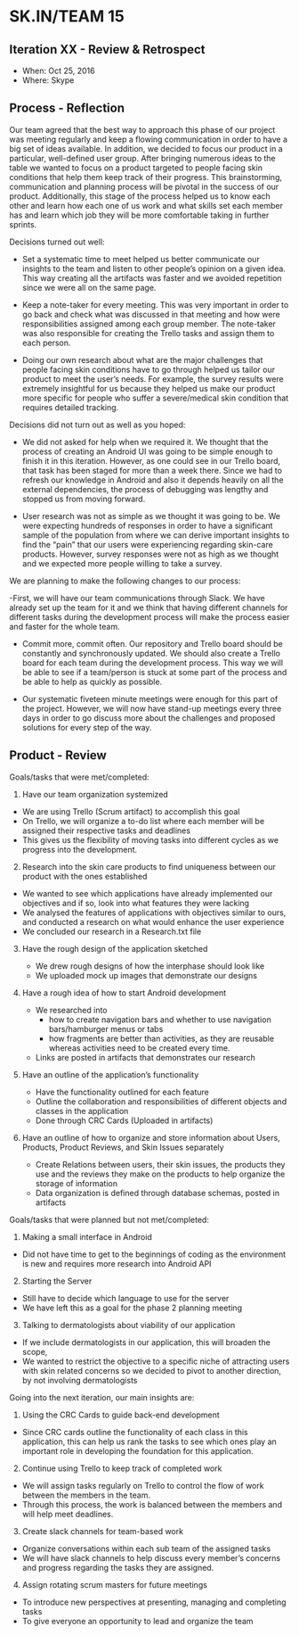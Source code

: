 # SK.IN/TEAM 15

## Iteration XX - Review & Retrospect

 * When: Oct 25, 2016
 * Where: Skype

## Process - Reflection


Our team agreed that the best way to approach this phase of our project was meeting regularly and keep a flowing communication in order to have a big set of ideas available. In addition, we decided to focus our product in a particular, well-defined user group. After bringing numerous ideas to the table we wanted to focus on a product targeted to people facing skin conditions that help them keep track of their progress. This brainstorming, communication and planning process will be pivotal in the success of our product. Additionally, this stage of the process helped us to know each other and learn how each one of us work and what skills set each member has and learn which job they will be more comfortable taking in further sprints.

Decisions turned out well:


- Set a systematic time to meet helped us better communicate our insights to the team and listen to other people’s opinion on a given idea. This way creating all the artifacts was faster and we avoided repetition since we were all on the same page.


- Keep a note-taker for every meeting. This was very important in order to go back and check what was discussed in that meeting and how were responsibilities assigned among each group member. The note-taker was also responsible for creating the Trello tasks and assign them to each person.


- Doing our own research about what are the major challenges that people facing skin conditions have to go through helped us tailor our product to meet the user’s needs. For example, the survey results were extremely insightful for us because they helped us make our product more specific for people who suffer a severe/medical skin condition that requires detailed tracking.

Decisions did not turn out as well as you hoped:


- We did not asked for help when we required it. We thought that the process of creating an Android UI was going to be simple enough to finish it in this iteration. However, as one could see in our Trello board, that task has been staged for more than a week there. Since we had to refresh our knowledge in Android and also it depends heavily on all the external dependencies, the process of debugging was lengthy and stopped us from moving forward.


- User research was not as simple as we thought it was going to be. We were expecting hundreds of responses in order to have a significant sample of the population from where we can derive important insights to find the “pain” that our users were experiencing regarding skin-care products. However, survey responses were not as high as we thought and we expected more people willing to take a survey. 

We are planning to make the following changes to our process:


-First, we will have our team communications through Slack. We have already set up the team for it and we think that having different channels for different tasks during the development process will make the process easier and faster for the whole team.


- Commit more, commit often. Our repository and Trello board should be constantly and synchronously updated. We should also create a Trello board for each team during the development process. This way we will be able to see if a team/person is stuck at some part of the process and be able to help as quickly as possible. 


- Our systematic  fiveteen minute meetings were enough for this part of the project. However, we will now have stand-up meetings every three days in order to go discuss more about the challenges and proposed solutions for every step of the way.



## Product - Review

Goals/tasks that were met/completed:

1) Have our team organization systemized
 - We are using Trello (Scrum artifact) to accomplish this goal
 - On Trello, we will organize a to-do list where each member will be assigned their respective tasks and deadlines 
 - This gives us the flexibility of moving tasks into different cycles as we progress into the development.

2) Research into the skin care products to find uniqueness between our product with the ones established
  - We wanted to see which applications have already implemented our objectives and if so, look into what features they were lacking
  - We analysed the features of applications with objectives similar to ours, and conducted a research on what would enhance the user experience
  - We concluded our research in a Research.txt file

3) Have the rough design of the application sketched
   - We drew rough designs of how the interphase should look like
   - We uploaded mock up images that demonstrate our designs

4) Have a rough idea of how to start Android development
   - We researched into
      - how to create navigation bars and whether to use navigation bars/hamburger menus or tabs 
      - how fragments are better than activities, as they are reusable whereas activities need to be created every time. 
   - Links are posted in artifacts that demonstrates our research

5) Have an outline of the application’s functionality
   - Have the functionality outlined for each feature
   - Outline the collaboration and responsibilities of different objects and classes in the application
   - Done through CRC Cards (Uploaded in artifacts)

6) Have an outline of how to organize and store information about Users, Products, Product Reviews, and Skin Issues separately
   - Create Relations between users, their skin issues, the products they use and the reviews they make on the products to help organize the storage of information
   - Data organization is defined through database schemas, posted in artifacts 




Goals/tasks that were planned but not met/completed:

 1. Making a small interface in Android 
   - Did not have time to get to the beginnings of coding as the environment is new and requires more research into Android API
 2.	Starting the Server
   - Still have to decide which language to use for the server 
   - We have left this as a goal for the phase 2 planning meeting
 3. Talking to dermatologists about viability of our application
   - If we include dermatologists in our application, this will broaden the scope, 
   - We wanted to restrict the objective to a specific niche of attracting users with skin related concerns so we decided to pivot to another direction, by not involving dermatologists




Going into the next iteration, our main insights are:

1) Using the CRC Cards to guide back-end development
  - Since CRC cards outline the functionality of each class in this application, this can help us rank the tasks to see which ones play an important role in developing the foundation for this application.

2) Continue using Trello to keep track of completed work 
  - We will assign tasks regularly on Trello to control the flow of work between the members in the team. 
  - Through this process, the work is balanced between the members and will help meet deadlines.
  
3) Create slack channels for team-based work
 - Organize conversations within each sub team of the assigned tasks
 - We will have slack channels to help discuss every member’s concerns and progress regarding the tasks they are assigned. 

4) Assign rotating scrum masters for future meetings
 - To introduce new perspectives at presenting, managing and completing tasks
 - To give everyone an opportunity to lead and organize the team 

